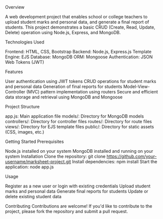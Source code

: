 Overview 

A web development project that enables school or college teachers to upload student marks and personal data, and generate a final report of students. This project demonstrates a basic CRUD (Create, Read, Update, Delete) operation using Node.js, Express, and MongoDB.


Technologies Used

Frontend: HTML, CSS, Bootstrap
Backend: Node.js, Express.js
Template Engine: EJS
Database: MongoDB
ORM: Mongoose
Authentication: JSON Web Tokens (JWT)


Features

User authentication using JWT tokens
CRUD operations for student marks and personal data
Generation of final reports for students
Model-View-Controller (MVC) pattern implementation using routers
Secure and efficient data storage and retrieval using MongoDB and Mongoose


Project Structure

app.js: Main application file
models/: Directory for MongoDB models
controllers/: Directory for controller files
routes/: Directory for route files
views/: Directory for EJS template files
public/: Directory for static assets (CSS, images, etc.)


Getting Started
Prerequisites

Node.js installed on your system
MongoDB installed and running on your system
Installation
Clone the repository: git clone https://github.com/your-username/marksheet-project.git
Install dependencies: npm install
Start the application: node app.js


Usage

Register as a new user or login with existing credentials
Upload student marks and personal data
Generate final reports for students
Update or delete existing student data


Contributing
Contributions are welcome! If you'd like to contribute to the project, please fork the repository and submit a pull request.
